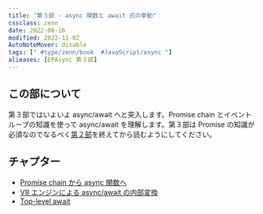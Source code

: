 ```yaml
---
title: "第３部 - async 関数と await 式の挙動"
cssclass: zenn
date: 2022-06-16
modified: 2022-11-02
AutoNoteMover: disable
tags: [" #type/zenn/book  #JavaScript/async "]
alieases: [EPAsync 第３部]
---
```


## この部について

第３部ではいよいよ async/await へと突入します。Promise chain とイベントループの知識を使って async/await を理解します。第３部は Promise の知識が必須なのでなるべく[第２部](sec-02-epasync)を終えてから読むようにしてください。

## チャプター

- [Promise chain から async 関数へ](14-epasync-chain-to-async-await)
- [V8 エンジンによる async/await の内部変換](15-epasync-v8-converting)
- [Top-level await](16-epasync-top-level-async)
